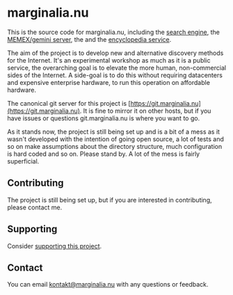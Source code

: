 # marginalia.nu

This is the source code for marginalia.nu, including the [search engine](https://search.marginalia.nu), 
the [MEMEX/gemini server](https://memex.marginalia.nu), the and the [encyclopedia service](https://encyclopedia.marginalia.nu). 

The aim of the project is to develop new and alternative discovery methods for the Internet. 
It's an experimental workshop as much as it is a public service, the overarching goal is to
elevate the more human, non-commercial sides of the Internet. A side-goal is to do this without
requiring datacenters and expensive enterprise hardware, to run this operation on affordable hardware.

The canonical git server for this project is [https://git.marginalia.nu](https://git.marginalia.nu).
It is fine to mirror it on other hosts, but if you have issues or questions
git.marginalia.nu is where you want to go.

As it stands now, the project is still being set up and is a bit of a mess as 
it wasn't developed with the intention of going open source, a lot of tests
and so on make assumptions about the directory structure, much configuration 
is hard coded and so on. Please stand by. A lot of the mess is fairly superficial.

## Contributing

The project is still being set up, but if you are interested in contributing, please contact me. 

## Supporting

Consider [supporting this project](https://memex.marginalia.nu/projects/edge/supporting.gmi).

## Contact

You can email <kontakt@marginalia.nu> with any questions or feedback.